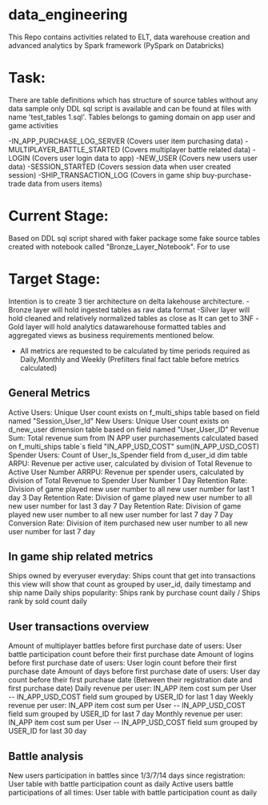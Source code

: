 # data_engineering
This Repo contains activities related to ELT, data warehouse creation and advanced analytics by Spark framework (PySpark on Databricks)

# Task:
There are table definitions which has structure of source tables without any data sample only DDL sql script is available and can be found at files with name 'test_tables 1.sql'.
Tables belongs to gaming domain on app user and game activities

-IN_APP_PURCHASE_LOG_SERVER (Covers user item purchasing data)
-MULTIPLAYER_BATTLE_STARTED (Covers multiplayer battle related data)
-LOGIN (Covers user login data to app)
-NEW_USER (Covers new users user data)
-SESSION_STARTED (Covers session data when user created session)
-SHIP_TRANSACTION_LOG (Covers in game ship buy-purchase-trade data from users items)

# Current Stage:
Based on DDL sql script shared with faker package some fake source tables created with notebook called "Bronze_Layer_Notebook".
For to use 

# Target Stage:
Intention is to create 3 tier architecture on delta lakehouse architecture.
-Bronze layer will hold ingested tables as raw data format
-Silver layer will hold cleaned and relatively normalized tables as close as It can get to 3NF
-Gold layer will hold analytics datawarehouse formatted tables and aggregated views as business requirements mentioned below.
  - All metrics are requested to be calculated by time periods required as Daily,Monthly and Weekly (Prefilters final fact table before metrics calculated)

## General Metrics
Active Users: Unique User count exists on f_multi_ships table based on field named "Session_User_Id"
New Users: Unique User count exists on d_new_user dimension table based on field named "User_User_ID"
Revenue Sum: Total revenue sum from IN APP user purchasements calculated based on f_multi_ships table`s field "IN_APP_USD_COST" sum(IN_APP_USD_COST)
Spender Users: Count of User_Is_Spender field from d_user_id dim table
ARPU: Revenue per active user, calculated by division of Total Revenue to Active User Number
ARRPU: Revenue per spender users, calculated by division of Total Revenue to Spender User Number
1 Day Retention Rate: Division of game played new user number to all new user number for last 1 day
3 Day Retention Rate: Division of game played new user number to all new user number for last 3 day
7 Day Retention Rate: Division of game played new user number to all new user number for last 7 day
7 Day Conversion Rate: Division of item purchased new user number to all new user number for last 7 day

## In game ship related metrics
Ships owned by everyuser everyday: Ships count that get into transactions this view will show that count as grouped by user_id, daily timestamp and ship name
Daily ships popularity: Ships rank by purchase count daily / Ships rank by sold count daily

## User transactions overview
Amount of multiplayer battles before first purchase date of users: User battle participation count before their first purchase date
Amount of logins before first purchase date of users: User login count before their first purchase date
Amount of days before first purchase date of users: User day count before their first purchase date (Between their registration date and first purchase date)
Daily revenue per user: IN_APP item cost sum per User -- IN_APP_USD_COST field sum grouped by USER_ID for last 1 day
Weekly revenue per user: IN_APP item cost sum per User -- IN_APP_USD_COST field sum grouped by USER_ID for last 7 day
Monthly revenue per user: IN_APP item cost sum per User -- IN_APP_USD_COST field sum grouped by USER_ID for last 30 day

## Battle analysis
New users participation in battles since 1/3/7/14 days since registration: User table with battle participation count as daily
Active users battle participations of all times: User table with battle participation count as daily

